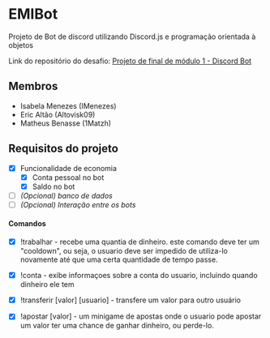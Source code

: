 # EMIBot
Projeto de Bot de discord utilizando Discord.js e programação orientada à objetos

Link do repositório do desafio: [Projeto de final de módulo 1 - Discord Bot](https://github.com/timotejroiko/turma-1033/tree/main/projeto%201) 

## Membros

- Isabela Menezes (IMenezes)
- Eric Altão (Altovisk09)
- Matheus Benasse (1Matzh)


## Requisitos do projeto

- [x] Funcionalidade de economia
    - [x] Conta pessoal no bot
    - [x] Saldo no bot

- [ ] *(Opcional) banco de dados*
- [ ] *(Opcional) Interação entre os bots*
 
#### Comandos

- [x] !trabalhar - recebe uma quantia de dinheiro. este comando deve ter um "cooldown", ou seja, o usuario deve ser impedido de utiliza-lo novamente até que uma certa quantidade de tempo passe.
- [x] !conta - exibe informaçoes sobre a conta do usuario, incluindo quando dinheiro ele tem
- [x] !transferir [valor] [usuario] - transfere um valor para outro usuário
- [x] !apostar [valor] - um minigame de apostas onde o usuario pode apostar um valor ter uma chance de ganhar dinheiro, ou perde-lo.

